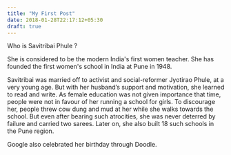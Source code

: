 ```yaml
---
title: "My First Post"
date: 2018-01-28T22:17:12+05:30
draft: true
---
```


Who is Savitribai Phule ?

She is considered to be the modern India's first women teacher. She has founded the first women's school in India at Pune in 1948.

Savitribai was married off to activist and social-reformer Jyotirao Phule, at a very young age. But with her husband’s support and motivation, she learned to read and write. As female education was not given importance that time, people were not in favour of her running a school for girls. To discourage her, people threw cow dung and mud at her while she walks towards the school. But even after bearing such atrocities, she was never deterred by failure and carried two sarees. Later on, she also built 18 such schools in the Pune region.

Google also celebrated her birthday through Doodle.
